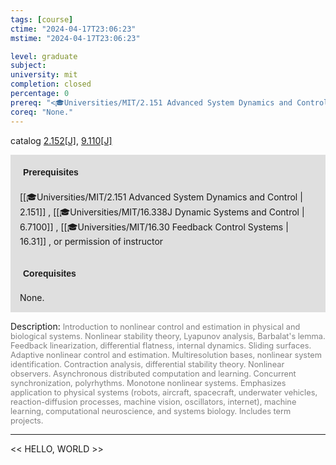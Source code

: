 ```yaml
---
tags: [course]
ctime: "2024-04-17T23:06:23"
mstime: "2024-04-17T23:06:23"

level: graduate
subject: 
university: mit
completion: closed
percentage: 0
prereq: "<🎓Universities/MIT/2.151 Advanced System Dynamics and Control> , <🎓Universities/MIT/16.338J Dynamic Systems and Control> , <🎓Universities/MIT/16.30 Feedback Control Systems> , or permission of instructor"
coreq: "None."
---
```


catalog [2.152[J]](http://student.mit.edu/catalog/m2a.html#2.152), [9.110[J]](http://student.mit.edu/catalog/m9a.html#9.110)

<span style="display: block; padding: 15px; background-color: rgb(100, 100, 100, 0.2);"><font id="m_prereq1863_0" style="display: block; font-family: Arial, sans-serif; font-weight: bold; padding: 5px">Prerequisites</font><br><span id="prereq1863_0">[[🎓Universities/MIT/2.151 Advanced System Dynamics and Control | 2.151]] , [[🎓Universities/MIT/16.338J Dynamic Systems and Control | 6.7100]] , [[🎓Universities/MIT/16.30 Feedback Control Systems | 16.31]] , or permission of instructor</span></span>
<span style="display: block; padding: 15px; background-color: rgb(100, 100, 100, 0.2);"><font id="m_coreq1863_0" style="display: block; font-family: Arial, sans-serif; font-weight: bold; padding: 5px">Corequisites</font><br><span id="coreq1863_0">None.</span></span>

<font style="">Description:</font>
<font style="color: grey; font-size: 0.8rem;">Introduction to nonlinear control and estimation in physical and biological systems. Nonlinear stability theory, Lyapunov analysis, Barbalat's lemma. Feedback linearization, differential flatness, internal dynamics. Sliding surfaces. Adaptive nonlinear control and estimation. Multiresolution bases, nonlinear system identification. Contraction analysis, differential stability theory. Nonlinear observers. Asynchronous distributed computation and learning. Concurrent synchronization, polyrhythms. Monotone nonlinear systems. Emphasizes application to physical systems (robots, aircraft, spacecraft, underwater vehicles, reaction-diffusion processes, machine vision, oscillators, internet), machine learning, computational neuroscience, and systems biology. Includes term projects.</font>



---

<< HELLO, WORLD >>
